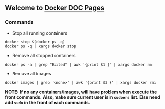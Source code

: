 ## Welcome to [Docker DOC Pages](https://kemixkoo.github.io/docker-docs/)

### Commands 
- Stop all running containers
```
docker stop $(docker ps -q)
docker ps -q | xargs docker stop
```
- Remove all stopped containers
```
docker ps -a | grep "Exited" | awk '{print $1 }' | xargs docker rm
```
- Remove all <none> images
```
docker images | grep '<none>' | awk '{print $3 }' | xargs docker rmi
```

**NOTE:**
**If no any containers/images, will have problem when execute the front commands.**
**Also, make sure current user is in `sudoers` list. Else need add `sudo` in the front of each commands.**
